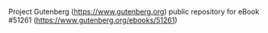 Project Gutenberg (https://www.gutenberg.org) public repository for
eBook #51261 (https://www.gutenberg.org/ebooks/51261)
